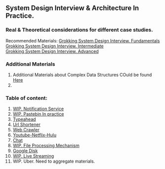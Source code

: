## System Design Interview & Architecture In Practice.
### Real & Theoretical considerations for different case studies.

Recommended Materials:
[Grokking System Design Interview. Fundamentals](https://www.designgurus.io/course/grokking-system-design-fundamentals)  
[Grokking System Design Interview. Intermediate](https://www.designgurus.io/course/grokking-the-system-design-interview)  
[Grokking System Design Interview. Advanced](https://www.designgurus.io/course/grokking-the-advanced-system-design-interview)  

### Additional Materials
1. Additional Materials about Complex Data Structures COuld be found [Here](https://github.com/Glareone/Azure-Solution-and-Enterprise-Architecture-in-Depth/tree/main/complex-data-structures-in-depth)
2. 

### Table of content:
1. [WIP. Notification Service](https://github.com/Glareone/Azure-Solution-and-Enterprise-Architecture-in-Depth/blob/main/System%20Design%20Interview%20%26%20Architecture%20in%20Practice/Notification_service.md)
2. [WIP. Pastebin In practice](https://github.com/Glareone/Azure-Solution-and-Enterprise-Architecture-in-Depth/blob/main/System%20Design%20Interview%20%26%20Architecture%20in%20Practice/Pastebin%20in%20practice.md)
3. [Typeahead](https://github.com/Glareone/Azure-Solution-and-Enterprise-Architecture-in-Depth/blob/main/System%20Design%20Interview%20%26%20Architecture%20in%20Practice/TypeAhead_Trie_Autocomplete.md)
4. [Url Shortener](https://github.com/Glareone/Azure-Solution-and-Enterprise-Architecture-in-Depth/blob/main/System%20Design%20Interview%20%26%20Architecture%20in%20Practice/Url%20Shortener.md)
5. [Web Crawler](https://github.com/Glareone/Azure-Solution-and-Enterprise-Architecture-in-Depth/blob/main/System%20Design%20Interview%20%26%20Architecture%20in%20Practice/Web%20Crawler.md)
6. [Youtube-Netflix-Hulu](https://github.com/Glareone/Azure-Solution-and-Enterprise-Architecture-in-Depth/blob/main/System%20Design%20Interview%20%26%20Architecture%20in%20Practice/Youtube-Netflix-Hulu.md)
7. [Chat](https://github.com/Glareone/Azure-Solution-and-Enterprise-Architecture-in-Depth/blob/main/System%20Design%20Interview%20%26%20Architecture%20in%20Practice/chat.md)
8. [WIP. File Processing Mechanism](https://github.com/Glareone/Azure-Solution-and-Enterprise-Architecture-in-Depth/blob/main/System%20Design%20Interview%20%26%20Architecture%20in%20Practice/file-processing.md)
9. [Google Disk](https://github.com/Glareone/Azure-Solution-and-Enterprise-Architecture-in-Depth/blob/main/System%20Design%20Interview%20%26%20Architecture%20in%20Practice/google-disk.md)
10. [WIP. Live Streaming](https://github.com/Glareone/Azure-Solution-and-Enterprise-Architecture-in-Depth/blob/main/System%20Design%20Interview%20%26%20Architecture%20in%20Practice/live-streaming.md)
11. WIP. Uber. Need to aggregate materials.

